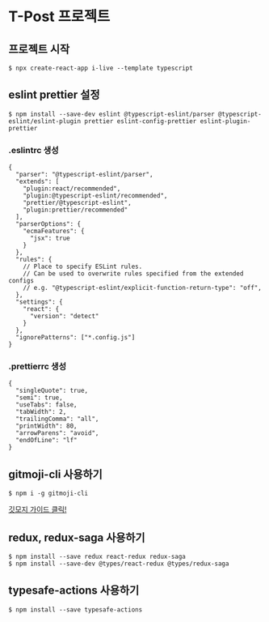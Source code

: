# T-Post 프로젝트

## 프로젝트 시작
```properties
$ npx create-react-app i-live --template typescript
```

## eslint prettier 설정
```properties
$ npm install --save-dev eslint @typescript-eslint/parser @typescript-eslint/eslint-plugin prettier eslint-config-prettier eslint-plugin-prettier
```

### .eslintrc 생성
```
{
  "parser": "@typescript-eslint/parser",
  "extends": [
    "plugin:react/recommended",
    "plugin:@typescript-eslint/recommended",
    "prettier/@typescript-eslint",
    "plugin:prettier/recommended"
  ],
  "parserOptions": {
    "ecmaFeatures": {
      "jsx": true
    }
  },
  "rules": {
    // Place to specify ESLint rules.
    // Can be used to overwrite rules specified from the extended configs
    // e.g. "@typescript-eslint/explicit-function-return-type": "off",
  },
  "settings": {
    "react": {
      "version": "detect"
    }
  },
  "ignorePatterns": ["*.config.js"]
}
```

### .prettierrc 생성
```
{
  "singleQuote": true,
  "semi": true,
  "useTabs": false,
  "tabWidth": 2,
  "trailingComma": "all",
  "printWidth": 80,
  "arrowParens": "avoid",
  "endOfLine": "lf"
}

```

## gitmoji-cli 사용하기
```properties
$ npm i -g gitmoji-cli
```

[깃모지 가이드 클릭!](https://gitmoji.carloscuesta.me/)


## redux, redux-saga 사용하기
```properties
$ npm install --save redux react-redux redux-saga
$ npm install --save-dev @types/react-redux @types/redux-saga
```

## typesafe-actions 사용하기
```
$ npm install --save typesafe-actions
```